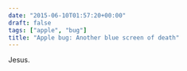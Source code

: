 ```yaml
---
date: "2015-06-10T01:57:20+00:00"
draft: false
tags: ["apple", "bug"]
title: "Apple bug: Another blue screen of death"
---
```

Jesus.

